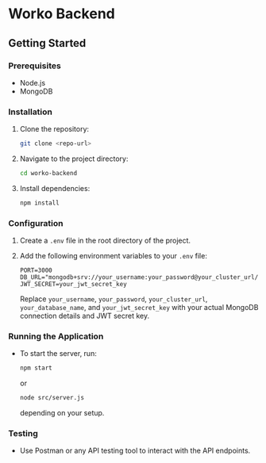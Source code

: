 # Worko Backend

## Getting Started

### Prerequisites
- Node.js
- MongoDB

### Installation
1. Clone the repository:
    ```bash
    git clone <repo-url>
    ```
2. Navigate to the project directory:
    ```bash
    cd worko-backend
    ```
3. Install dependencies:
    ```bash
    npm install
    ```

### Configuration
1. Create a `.env` file in the root directory of the project.
2. Add the following environment variables to your `.env` file:

    ```plaintext
    PORT=3000
    DB_URL="mongodb+srv://your_username:your_password@your_cluster_url/your_database_name"
    JWT_SECRET=your_jwt_secret_key
    ```
   Replace `your_username`, `your_password`, `your_cluster_url`, `your_database_name`, and `your_jwt_secret_key` with your actual MongoDB connection details and JWT secret key.

### Running the Application
- To start the server, run:
    ```bash
    npm start
    ```
  or
    ```bash
    node src/server.js
    ```
  depending on your setup.

### Testing
- Use Postman or any API testing tool to interact with the API endpoints.
